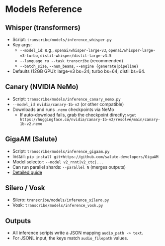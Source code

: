 # Models Reference

## Whisper (transformers)
- Script: `transcribe/models/inference_whisper.py`
- Key args:
  - `--model_id`: e.g., `openai/whisper-large-v3`, `openai/whisper-large-v3-turbo`, `distil-whisper/distil-large-v3.5`
  - `--language ru --task transcribe` (recommended)
  - `--batch_size`, `--num_beams`, `--engine {generate|pipeline}`
- Defaults (12GB GPU): large-v3 bs=24; turbo bs=64; distil bs=64.

## Canary (NVIDIA NeMo)
- Script: `transcribe/models/inference_canary_nemo.py`
- `--model_id nvidia/canary-1b-v2` (or other compatible)
- Downloads and runs `.nemo` checkpoints via NeMo
  - If auto-download fails, grab the checkpoint directly:
    `wget https://huggingface.co/nvidia/canary-1b-v2/resolve/main/canary-1b-v2.nemo`

## GigaAM (Salute)
- Script: `transcribe/models/inference_gigaam.py`
- Install: `pip install git+https://github.com/salute-developers/GigaAM`
- Model selector: `--model v2_rnnt|v2_ctc|...`
- Can run parallel shards: `--parallel N` (merges outputs)
- [Detailed guide](GIGAAM.md)

## Silero / Vosk
- Silero: `transcribe/models/inference_silero.py`
- Vosk: `transcribe/models/inference_vosk.py`

## Outputs
- All inference scripts write a JSON mapping `audio_path -> text`.
- For JSONL input, the keys match `audio_filepath` values.
